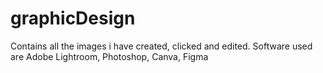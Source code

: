 # graphicDesign
Contains all the images i have created, clicked and edited. Software used are Adobe Lightroom, Photoshop, Canva, Figma
